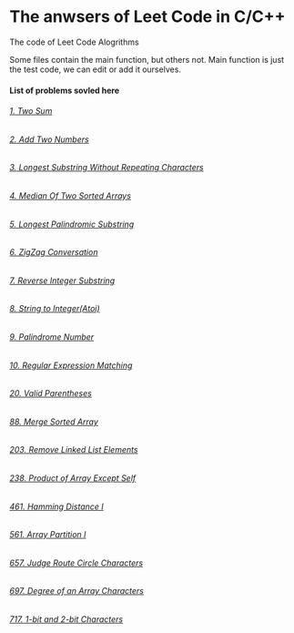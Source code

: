 # The anwsers of Leet Code in C/C++
The code of Leet Code Alogrithms

Some files contain the main function, but others not. Main function is just the test code, we can edit or add it ourselves.

#### List of problems sovled here
###### [1. Two Sum](https://github.com/susufqx/LeetCode_C_or_CPP/blob/master/Q001_Two_Sum)
###### [2. Add Two Numbers](https://github.com/susufqx/leetcode/tree/master/Q002_Add_Two_Numbers)
###### [3. Longest Substring Without Repeating Characters](https://github.com/susufqx/leetcode/tree/master/Q003_Longest_Substring_Without_Repeating_Characters)
###### [4. Median Of Two Sorted Arrays](https://github.com/susufqx/leetcode/tree/master/Q004_Median_of_Two_Sorted_Arrays)
###### [5. Longest Palindromic Substring](https://github.com/susufqx/leetcode/tree/master/Q005_Longest_Palindromic_Substring)
###### [6. ZigZag Conversation](https://github.com/susufqx/leetcode/tree/master/Q006_ZigZag_Conversation)
###### [7. Reverse Integer Substring](https://github.com/susufqx/leetcode/tree/master/Q007_Reverse_Integer)
###### [8. String to Integer(Atoi)](https://github.com/susufqx/leetcode/tree/master/Q008_String_to_Integer(atoi))
###### [9. Palindrome Number](https://github.com/susufqx/leetcode/tree/master/Q009_Palindrome_Number)
###### [10. Regular Expression Matching](https://github.com/susufqx/leetcode/tree/master/Q010_Regular_Expression_Matching)
###### [20. Valid Parentheses](https://github.com/susufqx/leetcode/tree/master/Q020_Valid_Parentheses)
###### [88. Merge Sorted Array](https://github.com/susufqx/leetcode/tree/master/Q088_Merge_Sorted_Array)
###### [203. Remove Linked List Elements](https://github.com/susufqx/leetcode/tree/master/Q203_Remove_Linked_List_Elements)
###### [238. Product of Array Except Self](https://github.com/susufqx/leetcode/tree/master/Q238_Product_of_Array_Except_Self)
###### [461. Hamming Distance I](https://github.com/susufqx/leetcode/tree/master/Q461_Hamming_Distance)
###### [561. Array Partition I](https://github.com/susufqx/leetcode/tree/master/Q561_Array_Partition_I)
###### [657. Judge Route Circle Characters](https://github.com/susufqx/leetcode/tree/master/Q657_Judge_Route_Circle)
###### [697. Degree of an Array Characters](https://github.com/susufqx/leetcode/tree/master/Q697_Degree_of_an_Array)
###### [717. 1-bit and 2-bit Characters](https://github.com/susufqx/leetcode/tree/master/Q717_1-bit_and_2-bit_Characters)
